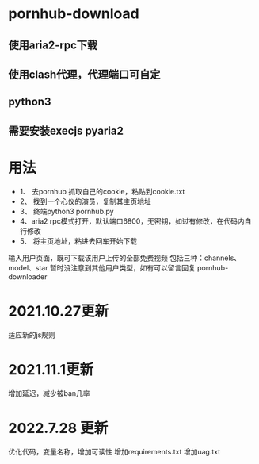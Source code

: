 # pornhub-download

## 使用aria2-rpc下载
## 使用clash代理，代理端口可自定
## python3
## 需要安装execjs pyaria2

# 用法 
- 1、 去pornhub 抓取自己的cookie，粘贴到cookie.txt
- 2、 找到一个心仪的演员，复制其主页地址
- 3、 终端python3 pornhub.py
- 4、aria2 rpc模式打开，默认端口6800，无密钥，如过有修改，在代码内自行修改
- 5、 将主页地址，粘进去回车开始下载



输入用户页面，既可下载该用户上传的全部免费视频
包括三种：channels、model、star
暂时没注意到其他用户类型，如有可以留言回复
pornhub-downloader

# 2021.10.27更新
适应新的js规则

# 2021.11.1更新
增加延迟，减少被ban几率

# 2022.7.28 更新
优化代码，变量名称，增加可读性
增加requirements.txt
增加uag.txt
